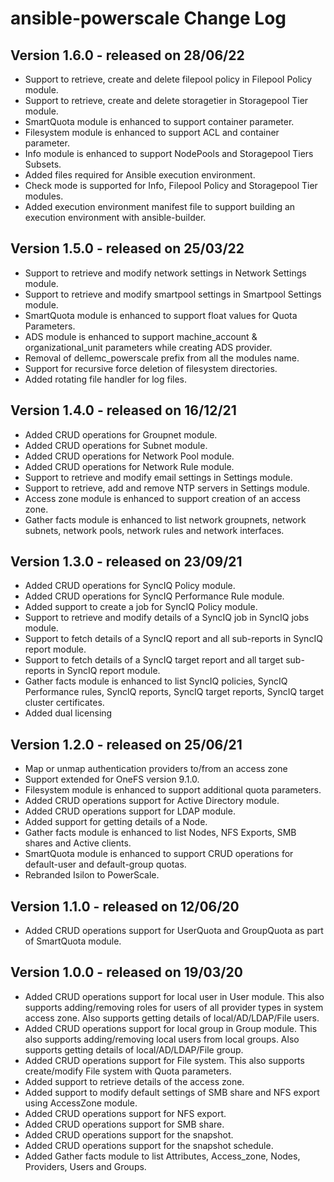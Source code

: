 # ansible-powerscale Change Log
## Version 1.6.0 - released on 28/06/22
- Support to retrieve, create and delete filepool policy in Filepool Policy module.
- Support to retrieve, create and delete storagetier in Storagepool Tier module.
- SmartQuota module is enhanced to support container parameter.
- Filesystem module is enhanced to support ACL and container parameter.
- Info module is enhanced to support NodePools and Storagepool Tiers Subsets.
- Added files required for Ansible execution environment.
- Check mode is supported for Info, Filepool Policy and Storagepool Tier modules.
- Added execution environment manifest file to support building an execution environment with ansible-builder.

## Version 1.5.0 - released on 25/03/22
- Support to retrieve and modify network settings in Network Settings module.
- Support to retrieve and modify smartpool settings in Smartpool Settings module.
- SmartQuota module is enhanced to support float values for Quota Parameters.
- ADS module is enhanced to support machine_account & organizational_unit parameters while creating ADS provider.
- Removal of dellemc_powerscale prefix from all the modules name.
- Support for recursive force deletion of filesystem directories.
- Added rotating file handler for log files.

## Version 1.4.0 - released on 16/12/21
- Added CRUD operations for Groupnet module.
- Added CRUD operations for Subnet module.
- Added CRUD operations for Network Pool module.
- Added CRUD operations for Network Rule module.
- Support to retrieve and modify email settings in Settings module.
- Support to retrieve, add and remove NTP servers in Settings module.
- Access zone module is enhanced to support creation of an access zone.
- Gather facts module is enhanced to list network groupnets, network subnets, network pools, network rules and network interfaces.

## Version 1.3.0 - released on 23/09/21
- Added CRUD operations for SyncIQ Policy module.
- Added CRUD operations for SyncIQ Performance Rule module.
- Added support to create a job for SyncIQ Policy module.
- Support to retrieve and modify details of a SyncIQ job in SyncIQ jobs module.
- Support to fetch details of a SyncIQ report and all sub-reports in SyncIQ report module.
- Support to fetch details of a SyncIQ target report and all target sub-reports in SyncIQ report module.
- Gather facts module is enhanced to list SyncIQ policies, SyncIQ Performance rules, SyncIQ reports, SyncIQ target reports, SyncIQ target cluster certificates. 
- Added dual licensing

## Version 1.2.0 - released on 25/06/21
- Map or unmap authentication providers to/from an access zone
- Support extended for OneFS version 9.1.0.
- Filesystem module is enhanced to support additional quota parameters.
- Added CRUD operations support for Active Directory module.
- Added CRUD operations support for LDAP module.
- Added support for getting details of a Node.
- Gather facts module is enhanced to list Nodes, NFS Exports, SMB shares and Active clients.
- SmartQuota module is enhanced to support CRUD operations for default-user and default-group quotas.
- Rebranded Isilon to PowerScale.

## Version 1.1.0 - released on 12/06/20
- Added CRUD operations support for UserQuota and GroupQuota as part of SmartQuota module.

## Version 1.0.0 - released on 19/03/20
- Added CRUD operations support for local user in User module. This also supports adding/removing roles for users of all provider types in system access zone. Also supports getting details of local/AD/LDAP/File users.
- Added CRUD operations support for local group in Group module. This also supports adding/removing local users from local groups. Also supports getting details of local/AD/LDAP/File group.
- Added CRUD operations support for File system. This also supports create/modify File system with Quota parameters.
- Added support to retrieve details of the access zone.
- Added support to modify default settings of SMB share and NFS export using AccessZone module.
- Added CRUD operations support for NFS export.
- Added CRUD operations support for SMB share.
- Added CRUD operations support for the snapshot.
- Added CRUD operations support for the snapshot schedule.
- Added Gather facts module to list Attributes, Access_zone, Nodes, Providers, Users and Groups.